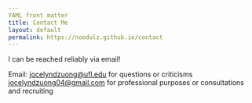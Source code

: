 ```yaml
---
YAML front matter
title: Contact Me
layout: default
permalink: https://noodulz.github.io/contact
---
```


I can be reached reliably via email!

Email: [jocelyndzuong@ufl.edu](mailto:jocelyndzuong@ufl.edu) for questions or criticisms
       [jocelyndzuong04@gmail.com](mailto:jocelyndzuong04@gmail.com) for professional purposes or consultations and recruiting



